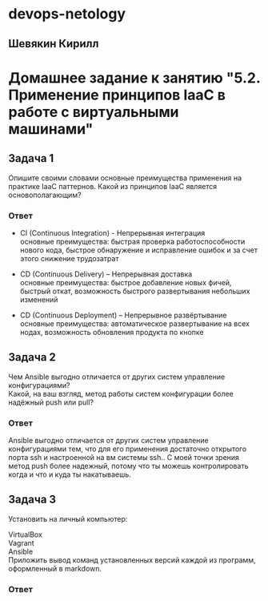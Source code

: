 # devops-netology  
## Шевякин Кирилл  

# Домашнее задание к занятию "5.2. Применение принципов IaaC в работе с виртуальными машинами"


## Задача 1  

Опишите своими словами основные преимущества применения на практике IaaC паттернов.
Какой из принципов IaaC является основополагающим?

### Ответ  

- CI (Continuous Integration) - Непрерывная интеграция  
  основные преимущества: быстрая проверка работоспособности нового кода, быстрое обнаружение и исправление ошибок и за счет этого снижение трудозатрат  

- CD (Continuous Delivery) – Непрерывная доставка  
  основные преимущества: быстрое добавление новых фичей, быстрый откат, возможность быстрого развертывания небольших изменений  
  
- CD (Continuous Deployment) – Непрерывное развёртывание  
  основные преимущества: автоматическое развертывание на всех нодах, возможность обновления продукта по кнопке  
  
## Задача 2  

Чем Ansible выгодно отличается от других систем управление конфигурациями?  
Какой, на ваш взгляд, метод работы систем конфигурации более надёжный push или pull?  

### Ответ

Ansible выгодно отличается от других систем управление конфигурациями тем, что для его применения достаточно открытого порта ssh и настроенной на вм системы ssh..
С моей точки зрения метод push более надежный, потому что ты можешь контролировать когда и что и куда ты накатываешь.  

## Задача 3  

Установить на личный компьютер:  

VirtualBox  
Vagrant  
Ansible  
Приложить вывод команд установленных версий каждой из программ, оформленный в markdown.  

### Ответ
